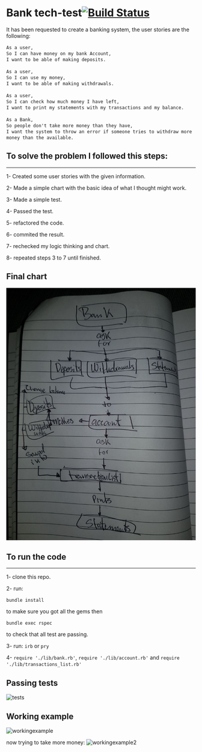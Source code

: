 Bank tech-test[![Build Status](https://travis-ci.org/cristhiandas/bank.svg?branch=master)](https://travis-ci.org/cristhiandas/bank)
=================

It has been requested to create a banking system, the user stories are the following:

```
As a user,
So I can have money on my bank Account,
I want to be able of making deposits.

As a user,
So I can use my money,
I want to be able of making withdrawals.

As a user,
So I can check how much money I have left,
I want to print my statements with my transactions and my balance.

As a Bank,
So people don't take more money than they have,
I want the system to throw an error if someone tries to withdraw more money than the available.
```

## To solve the problem I followed this steps:
----
1- Created some user stories with the given information.

2- Made a simple chart with the basic idea of what I thought might work.

3- Made a simple test.

4- Passed the test.

5- refactored the code.

6- commited the result.

7- rechecked my logic thinking and chart.

8- repeated steps 3 to 7 until finished.

## Final chart
![chart](./public/chart.jpeg)

## To run the code
---

1- clone this repo.

2- run:
```
bundle install
```
to make sure you got all the gems then
```
bundle exec rspec
```
to check that all test are passing.

3- run:
```irb``` or ```pry```

4- ```require './lib/bank.rb'```, ```require './lib/account.rb'``` and ```require './lib/transactions_list.rb'```

## Passing tests
![tests](./public/tests.png)

## Working example
![workingexample](./public/example1.png)

now trying to take more money:
![workingexample2](./public/example2.png)

